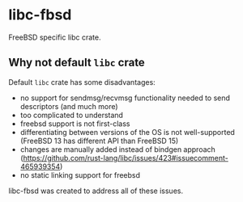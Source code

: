 # libc-fbsd

FreeBSD specific libc crate.

## Why not default `libc` crate

Default `libc` crate has some disadvantages: 

- no support for sendmsg/recvmsg functionality needed to send descriptors (and much more)
- too complicated to understand 
- freebsd support is not first-class
- differentiating between versions of the OS is not well-supported (FreeBSD 13 has different API than FreeBSD 15)
- changes are manually added instead of bindgen approach (https://github.com/rust-lang/libc/issues/423#issuecomment-465939354)
- no static linking support for freebsd

libc-fbsd was created to address all of these issues. 


